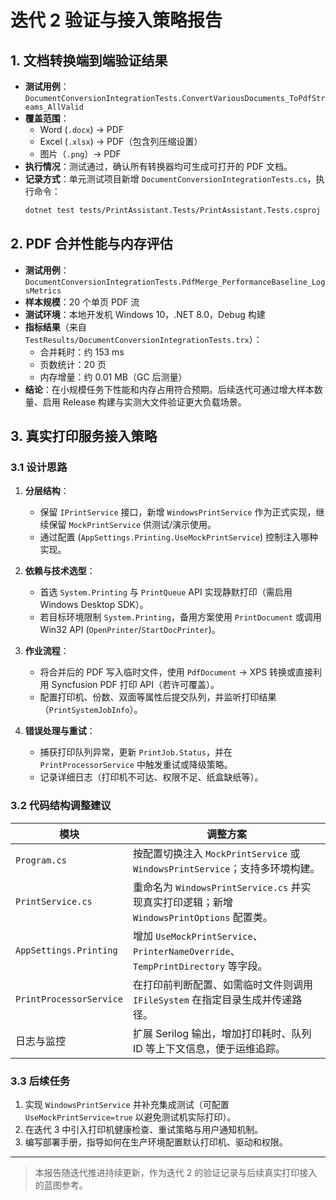 # 迭代 2 验证与接入策略报告

## 1. 文档转换端到端验证结果

- **测试用例**：`DocumentConversionIntegrationTests.ConvertVariousDocuments_ToPdfStreams_AllValid`
- **覆盖范围**：
  - Word (`.docx`) -> PDF
  - Excel (`.xlsx`) -> PDF（包含列压缩设置）
  - 图片（`.png`）-> PDF
- **执行情况**：测试通过，确认所有转换器均可生成可打开的 PDF 文档。
- **记录方式**：单元测试项目新增 `DocumentConversionIntegrationTests.cs`，执行命令：
  ```bash
  dotnet test tests/PrintAssistant.Tests/PrintAssistant.Tests.csproj --filter DocumentConversionIntegrationTests
  ```

## 2. PDF 合并性能与内存评估

- **测试用例**：`DocumentConversionIntegrationTests.PdfMerge_PerformanceBaseline_LogsMetrics`
- **样本规模**：20 个单页 PDF 流
- **测试环境**：本地开发机 Windows 10，.NET 8.0，Debug 构建
- **指标结果**（来自 `TestResults/DocumentConversionIntegrationTests.trx`）：
  - 合并耗时：约 153 ms
  - 页数统计：20 页
  - 内存增量：约 0.01 MB（GC 后测量）
- **结论**：在小规模任务下性能和内存占用符合预期。后续迭代可通过增大样本数量、启用 Release 构建与实测大文件验证更大负载场景。

## 3. 真实打印服务接入策略

### 3.1 设计思路

1. **分层结构**：
   - 保留 `IPrintService` 接口，新增 `WindowsPrintService` 作为正式实现，继续保留 `MockPrintService` 供测试/演示使用。
   - 通过配置 (`AppSettings.Printing.UseMockPrintService`) 控制注入哪种实现。

2. **依赖与技术选型**：
   - 首选 `System.Printing` 与 `PrintQueue` API 实现静默打印（需启用 Windows Desktop SDK）。
   - 若目标环境限制 `System.Printing`，备用方案使用 `PrintDocument` 或调用 Win32 API (`OpenPrinter`/`StartDocPrinter`)。

3. **作业流程**：
   - 将合并后的 PDF 写入临时文件，使用 `PdfDocument` -> XPS 转换或直接利用 Syncfusion PDF 打印 API（若许可覆盖）。
   - 配置打印机、份数、双面等属性后提交队列，并监听打印结果（`PrintSystemJobInfo`）。

4. **错误处理与重试**：
   - 捕获打印队列异常，更新 `PrintJob.Status`，并在 `PrintProcessorService` 中触发重试或降级策略。
   - 记录详细日志（打印机不可达、权限不足、纸盒缺纸等）。

### 3.2 代码结构调整建议

| 模块 | 调整方案 |
| --- | --- |
| `Program.cs` | 按配置切换注入 `MockPrintService` 或 `WindowsPrintService`；支持多环境构建。 |
| `PrintService.cs` | 重命名为 `WindowsPrintService.cs` 并实现真实打印逻辑；新增 `WindowsPrintOptions` 配置类。 |
| `AppSettings.Printing` | 增加 `UseMockPrintService`、`PrinterNameOverride`、`TempPrintDirectory` 等字段。 |
| `PrintProcessorService` | 在打印前判断配置、如需临时文件则调用 `IFileSystem` 在指定目录生成并传递路径。 |
| 日志与监控 | 扩展 Serilog 输出，增加打印耗时、队列 ID 等上下文信息，便于运维追踪。 |

### 3.3 后续任务

1. 实现 `WindowsPrintService` 并补充集成测试（可配置 `UseMockPrintService=true` 以避免测试机实际打印）。
2. 在迭代 3 中引入打印机健康检查、重试策略与用户通知机制。
3. 编写部署手册，指导如何在生产环境配置默认打印机、驱动和权限。

---

> 本报告随迭代推进持续更新，作为迭代 2 的验证记录与后续真实打印接入的蓝图参考。

